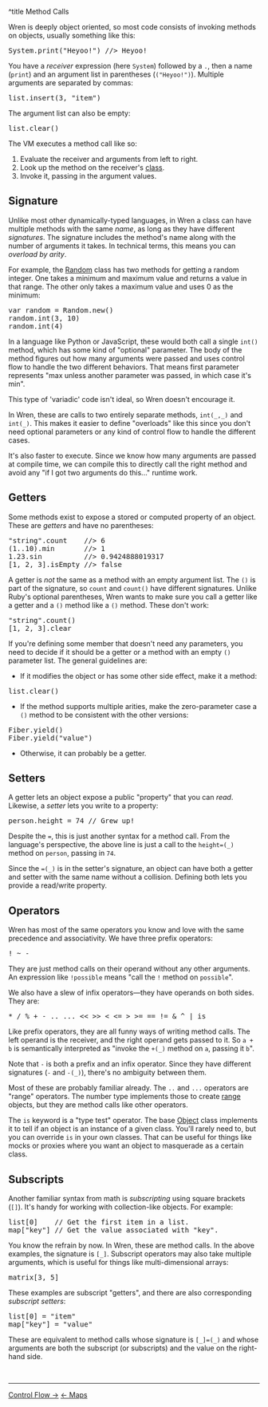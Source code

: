 ^title Method Calls

Wren is deeply object oriented, so most code consists of invoking methods on
objects, usually something like this:

<pre class="snippet">
System.print("Heyoo!") //> Heyoo!
</pre>

You have a *receiver* expression (here `System`) followed by a `.`, then a name
(`print`) and an argument list in parentheses (`("Heyoo!")`). Multiple arguments
are separated by commas:

<pre class="snippet">
list.insert(3, "item")
</pre>

The argument list can also be empty:

<pre class="snippet">
list.clear()
</pre>

The VM executes a method call like so:

1. Evaluate the receiver and arguments from left to right.
2. Look up the method on the receiver's [class][].
3. Invoke it, passing in the argument values.

[class]: classes.html

## Signature

Unlike most other dynamically-typed languages, in Wren a class can have multiple
methods with the same *name*, as long as they have different *signatures*. The
signature includes the method's name along with the number of arguments it
takes. In technical terms, this means you can *overload by arity*.

For example, the [Random][] class has two methods for getting a random integer.
One takes a minimum and maximum value and returns a value in that range. The
other only takes a maximum value and uses 0 as the minimum:

[random]: modules/random/random.html

<pre class="snippet">
var random = Random.new()
random.int(3, 10)
random.int(4)
</pre>

In a language like Python or JavaScript, these would both call a single `int()`
method, which has some kind of "optional" parameter. The body of the method
figures out how many arguments were passed and uses control flow to handle the
two different behaviors. That means first parameter represents "max unless
another parameter was passed, in which case it's min". 

This type of 'variadic' code isn't ideal, so Wren doesn't encourage it.

In Wren, these are calls to two entirely separate methods, `int(_,_)` and
`int(_)`. This makes it easier to define "overloads" like this since you don't
need optional parameters or any kind of control flow to handle the different
cases.

It's also faster to execute. Since we know how many arguments are passed at
compile time, we can compile this to directly call the right method and avoid
any "if I got two arguments do this..." runtime work.

## Getters

Some methods exist to expose a stored or computed property of an object. These
are *getters* and have no parentheses:

<pre class="snippet">
"string".count    //> 6
(1..10).min       //> 1
1.23.sin          //> 0.9424888019317
[1, 2, 3].isEmpty //> false
</pre>

A getter is *not* the same as a method with an empty argument list. The `()` is
part of the signature, so `count` and `count()` have different signatures.
Unlike Ruby's optional parentheses, Wren wants to make sure you call a getter
like a getter and a `()` method like a `()` method. These don't work:

<pre class="snippet">
"string".count()
[1, 2, 3].clear
</pre>

If you're defining some member that doesn't need any parameters, you need to
decide if it should be a getter or a method with an empty `()` parameter list.
The general guidelines are:

*   If it modifies the object or has some other side effect, make it a method:

<pre class="snippet">
list.clear()
</pre>

*   If the method supports multiple arities, make the zero-parameter case a `()`
    method to be consistent with the other versions:

<pre class="snippet">
Fiber.yield()
Fiber.yield("value")
</pre>

*   Otherwise, it can probably be a getter.

## Setters

A getter lets an object expose a public "property" that you can *read*.
Likewise, a *setter* lets you write to a property:

<pre class="snippet">
person.height = 74 // Grew up!
</pre>

Despite the `=`, this is just another syntax for a method call. From the
language's perspective, the above line is just a call to the `height=(_)`
method on `person`, passing in `74`.

Since the `=(_)` is in the setter's signature, an object can have both a getter
and setter with the same name without a collision. Defining both lets you
provide a read/write property.

## Operators

Wren has most of the same operators you know and love with the same precedence
and associativity. We have three prefix operators:

<pre class="snippet">
! ~ -
</pre>

They are just method calls on their operand without any other arguments. An
expression like `!possible` means "call the `!` method on `possible`".

We also have a slew of infix operators&mdash;they have operands on both sides.
They are:

<pre class="snippet">
* / % + - .. ... << >> < <= > >= == != & ^ | is
</pre>

Like prefix operators, they are all funny ways of writing method calls. The left
operand is the receiver, and the right operand gets passed to it. So `a + b` is
semantically interpreted as "invoke the `+(_)` method on `a`, passing it `b`".

Note that `-` is both a prefix and an infix operator. Since they have different
signatures (`-` and `-(_)`), there's no ambiguity between them.

Most of these are probably familiar already. The `..` and `...` operators are
"range" operators. The number type implements those to create [range][]
objects, but they are method calls like other operators.

[range]: values.html#ranges

The `is` keyword is a "type test" operator. The base [Object][] class implements
it to tell if an object is an instance of a given class. You'll rarely need to,
but you can override `is` in your own classes. That can be useful for things
like mocks or proxies where you want an object to masquerade as a certain class.

[object]: modules/core/object.html

## Subscripts

Another familiar syntax from math is *subscripting* using square brackets
(`[]`). It's handy for working with collection-like objects. For example:

<pre class="snippet">
list[0]    // Get the first item in a list.
map["key"] // Get the value associated with "key".
</pre>

You know the refrain by now. In Wren, these are method calls. In the above
examples, the signature is `[_]`. Subscript operators may also take multiple
arguments, which is useful for things like multi-dimensional arrays:

<pre class="snippet">
matrix[3, 5]
</pre>

These examples are subscript "getters", and there are also
corresponding *subscript setters*:

<pre class="snippet">
list[0] = "item"
map["key"] = "value"
</pre>

These are equivalent to method calls whose signature is `[_]=(_)` and whose
arguments are both the subscript (or subscripts) and the value on the right-hand
side.

<br><hr>
<a class="right" href="control-flow.html">Control Flow &rarr;</a>
<a href="maps.html">&larr; Maps</a>
